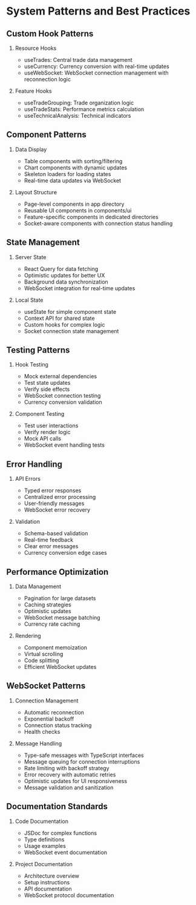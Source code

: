 # System Patterns and Best Practices

## Custom Hook Patterns
1. Resource Hooks
   - useTrades: Central trade data management
   - useCurrency: Currency conversion with real-time updates
   - useWebSocket: WebSocket connection management with reconnection logic
    
2. Feature Hooks
   - useTradeGrouping: Trade organization logic
   - useTradeStats: Performance metrics calculation
   - useTechnicalAnalysis: Technical indicators

## Component Patterns
1. Data Display
   - Table components with sorting/filtering
   - Chart components with dynamic updates
   - Skeleton loaders for loading states
   - Real-time data updates via WebSocket

2. Layout Structure
   - Page-level components in app directory
   - Reusable UI components in components/ui
   - Feature-specific components in dedicated directories
   - Socket-aware components with connection status handling

## State Management
1. Server State
   - React Query for data fetching
   - Optimistic updates for better UX
   - Background data synchronization
   - WebSocket integration for real-time updates

2. Local State
   - useState for simple component state
   - Context API for shared state
   - Custom hooks for complex logic
   - Socket connection state management

## Testing Patterns
1. Hook Testing
   - Mock external dependencies
   - Test state updates
   - Verify side effects
   - WebSocket connection testing
   - Currency conversion validation

2. Component Testing
   - Test user interactions
   - Verify render logic
   - Mock API calls
   - WebSocket event handling tests

## Error Handling
1. API Errors
   - Typed error responses
   - Centralized error processing
   - User-friendly messages
   - WebSocket error recovery

2. Validation
   - Schema-based validation
   - Real-time feedback
   - Clear error messages
   - Currency conversion edge cases

## Performance Optimization
1. Data Management
   - Pagination for large datasets
   - Caching strategies
   - Optimistic updates
   - WebSocket message batching
   - Currency rate caching

2. Rendering
   - Component memoization
   - Virtual scrolling
   - Code splitting
   - Efficient WebSocket updates

## WebSocket Patterns
1. Connection Management
   - Automatic reconnection
   - Exponential backoff
   - Connection status tracking
   - Health checks

2. Message Handling
    - Type-safe messages with TypeScript interfaces
    - Message queuing for connection interruptions
    - Rate limiting with backoff strategy
    - Error recovery with automatic retries
    - Optimistic updates for UI responsiveness
    - Message validation and sanitization

## Documentation Standards
1. Code Documentation
   - JSDoc for complex functions
   - Type definitions
   - Usage examples
   - WebSocket event documentation

2. Project Documentation
   - Architecture overview
   - Setup instructions
   - API documentation
   - WebSocket protocol documentation